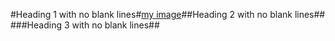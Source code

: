 #Heading 1 with no blank lines#[my
image][foo
bar]##Heading 2 with no blank lines##
  ###Heading 3 with no blank lines##

[FOO
BAR]: train.jpg "train & tracks"
